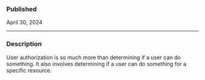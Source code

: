 ### Published

April 30, 2024

---

### Description

User authorization is so much more than determining if a user can do something. It also involves determining if a user can do something for a specific resource.